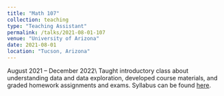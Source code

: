 ```yaml
---
title: "Math 107"
collection: teaching
type: "Teaching Assistant"
permalink: /talks/2021-08-01-107
venue: "University of Arizona"
date: 2021-08-01
location: "Tucson, Arizona"
---
```


August 2021 – December 2022\\
Taught introductory class about understanding data and data exploration, developed course materials, and graded homework assignments and exams. Syllabus can be found [here](https://aaronmlarsen.github.io/files/Math107.004-Fa22-Larsen.pdf).
